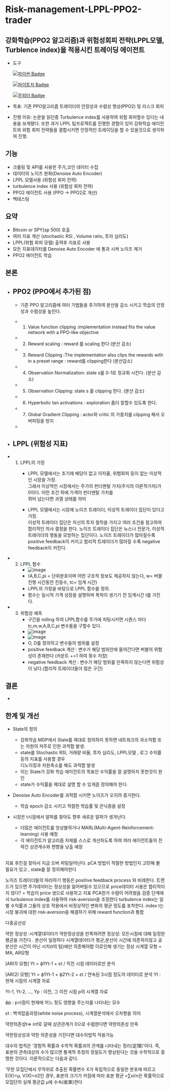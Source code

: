 # Risk-management-LPPL-PPO2-trader

## 강화학습(PPO2 알고리즘)과 위험성회피 전략(LPPL모델, Turblence index)을 적용시킨 트레이딩 에이전트

  - 도구

    [![파이썬 Badge](https://img.shields.io/badge/python-3776AB?style=flat-square&logo=python&logoColor=white&link=mailto:wjtls01@naver.com)](mailto:wjtls01@naver.com)

    [![파이토치 Badge](https://img.shields.io/badge/pytorch-EE4C2C?style=flat-square&logo=pytorch&logoColor=white&link=mailto:wjtls01@naver.com)](mailto:wjtls01@naver.com)

    [![주피터 Badge](https://img.shields.io/badge/jupyter-F37626?style=flat-square&logo=jupyter&logoColor=white&link=mailto:wjtls01@naver.com)](mailto:wjtls01@naver.com)

  - 목표: 기존 PPO알고리즘 트레이더의 안정성과 수렴성 향상(PPO2) 및 리스크 회피

  - 진행 이유: 논문을 읽던중 Turbulence index를 사용하여 위험 회피할수 있다는 내용을 보게됐다. 또한 과거 LPPL 팀프로젝트를 진행한 경험이 있어 강화학습 에이전트와 위험 회피 전략들을 결합시키면 안정적인 트레이딩을 할 수 있을것으로 생각하여 진행.


 
## 기능
  - 크롤링 및 API를 사용한 주가,코인 데이터 수집
  - 데이터의 노이즈 완화(Denoise Auto Encoder)
  - LPPL 모델사용 (위험성 회피 전략)
  - turbulence index 사용 (위험성 회피 전략)
  - PPO2 에이전트 사용 (PPO -> PPO2로 개선)
  - 백테스팅

## 요약
  - Bitcoin or SPY(sp 500) 호출
  - 여러 지표 계산 (stochastic RSI , Volume ratio, 투자 심리도) 
  - LPPL(위험 회피 모델) 출력후 지표로 사용 
  - 모든 지표데이터를 Denoise Auto Encoder 에 통과 시켜 노이즈 제거
  - PPO2 에이전트 학습
 

## 본론
- ## PPO2 (PPO에서 추가된 점)
   - 기존 PPO 알고리즘에 여러 기법들을 추가하여 분산을 감소 시키고 학습의 안정성과 수렴성을 높인다.
  
   - 1. Value function clipping :implementation instead fits the value network with a PPO-like objective

   - 2. Reward scaling  : reward 를 scaling 한다 (분산 감소)


   - 3. Reward Clipping :The implementation also clips the rewards with in a preset range : reward를 clipping한다 (분산감소)


   - 4. Observation Normalization: state s를 0-1로 정규화 시킨다. (분산 감소)


   - 5. Observation Clipping:  state s 를 clipping 한다. (분산 감소)


   - 6. Hyperbolic tan activations : exploration 좀더 잘할수 있도록 한다.


   - 7. Global Gradient Clipping : actor와 critic 의 가중치를 clipping 해서 오버피팅을 방지
   - 

- ## LPPL (위험성 지표)
- 1. LPPL의 가정
     - LPPL 모델에서는 초기에 배당이 없고 이자율, 위험회피 등이 없는 이상적인 시장을 가정. <br/>
       그래서 이상적인 시장에서는 주가의 펀더멘털 가치(주식의 이론적가치)가 0이다. 이런 조건 하에 가격이 펀더멘탈 가치를<br/>
       뛰어 넘는다면 과열 상태를 의미

     - LPPL 모델에서는 시장에 노이즈 트레이더, 이성적 트레이더 집단이 있다고 가정.<br/>
       이성적 트레이더 집단은 자신의 투자 철학을 가지고 여러 조건을 참고하여 합리적인 의사 결정을 한다.
       노이즈 트레이더 집단은 뉴스나 전문가, 이성적 트레이더의 행동을 모방하는 집단이다.
       노이즈 트레이더가 많아질수록 positive feedback이 커지고 합리적 트레이더가 많아질 수록 negative feedback이 커진다.
       
- 2. LPPL 함수
     - ![image](https://user-images.githubusercontent.com/60399060/147334170-7e84add0-f730-4d7f-8dcf-70431a01d7a2.png)
     - (A,B,C,pi = 단위분포이며 어떤 구조적 정보도 제공하지 않는다, w= 버블 진행 시간동안 진동수, tc= 임계 시간)
     - LPPL의 가정을 바탕으로 LPPL 함수를 정의.
     - 함수는 일시적 가격 성장을 설명하며 폭락이 생기기 전 임계시간 t를 가진다.
 
- 3. 위험성 예측
     - 구간을 rolling 하여 LPPL함수를 주가에 피팅시키면 시퀀스 마다 tc,m,w,A,B,C,pi 변수들을 구할수 있다.
     - ![image](https://user-images.githubusercontent.com/60399060/147338065-ba857eb0-da17-4a33-9315-8a0894e4476c.png)
     - ![image](https://user-images.githubusercontent.com/60399060/147338349-bba4bd3b-8741-4164-9468-b47b52d7866b.png)
     - O, D를 정의하고 변수들의 범위를 설정
     - positive feedback 계산 : 변수가 해당 범위안에 들어간다면 버블의 위험성이 존재한다 (카운트 +=1 하여 횟수 저장)
     - negative feedback 계산 : 변수가 해당 범위를 만족하지 않는다면 위험성이 낮다.(합리적 트레이더들이 많은 구간)

 
   


 
 
## 결론
   -

## 한계 및 개선
  - State의 정의 <br/>
      - 강화학습 MDP에서 State를 제대로 정의하지 못하면 네트워크의 과소적합 또는 차원의 저주로 인한 과적합 발생.  
      - state를 Stochastic RSI, 거래량 비율, 투자 심리도, LPPL모델 , 로그 수익률 등의 지표를 사용할 경우 <br/>
        디노이징과 차원축소를 해도 과적합 발생
      - 이는 State가 강화 학습 에이전트의 목표인 수익률을 잘 설명하지 못한것이 원인
      - state가 수익률을 제대로 설명 할 수 있게끔 정의해야 한다.  <br/>
  
  
  - Denoise Auto Encoder를 과적합 시키면 노이즈가 오히려 증가한다.<br/>
      - 학습 epoch 감소 시키고 적절한 학습률 및 은닉층을 설정


  - 시장은 t시점에서 알파를 찾아도 향후 새로운 알파가 생겨난다. <br/> 
      - 더많은 에이전트를 앙상블하거나 MARL(Multi-Agent-Reinforcement-learning) 사용 예정   <br/>
      - 각 에이전트가 알고리즘 자체를 스스로 개선하도록 하여 여러 에이전트들의 전략간 상관계수와 편향을 낮출 예정<br/><br/>
  




지표 후진걸 찾아서 지금 오버 피팅일어난다. pCA 방법이 적절한 방법인지 고민해 볼 필요가 있고 , 
    state를 잘 정의해야한다
    


노이즈 트레이더들의 따라하기 행동은 positive feedback process 와 비례한다.
트랜드가 있으면 주가데이터는 정상성을 잃어버릴수 있으므로 price데이터 사용은 합리적이지 않다? = 학습이 price 생으로 사용하고 지표 PCA한거 수렴이 어려웠음
검증 단계에서 turbulence index를 사용하여 risk-aversion을 조정한다
turbulence index는 일별 수익률과 그들의 상호 작용에서 비정상적인 변화의 평균 정도를 포착한다.
 index t는 시장 붕괴에 대한 risk-aversion을 해결하기 위해 reward function과 통합

다중공선성

약한 정상성 :시계열데이터가 약한정상성을 만족하려면
정상성: 모든시점에 대해 일정한 평균을 가진다 . 분산이 일정하다 시계열데이터가 평균,분산이 시간에 의존하지않고 공분산은 시간이 아닌 시차(t의 텀)에만 의존해야함
이로인해 생기는 정상 시계열 모형 = MA, AR모형

[AR(1) 모형]  Yt = ф1Yt-1 + εt / 직전 시점 데이터로만 분석

[AR(2) 모형]  Yt = ф1Yt-1 + ф2Yt-2 + εt / 연속된 3시점 정도의 데이터로 분석
Yt : 현재 시점의 시계열 자료

Yt-1, Yt-2, ..., Yp : 이전, 그 이전 시점 p의 시계열 자료

фp : p시점이 현재에 어느 정도 영향을 주는지를 나타내는 모수

εt : 백색잡음과정(white noise process), 시계열분석에서 오차항을 의미




약한의존성t=> inf로 갈때 상관관계가 0으로 수렴한다면 약한의존성 만족


약한정상성과 약한 의존성을 가진다면 대수의법칙 적용가능

대수의 법칙은 ‘경험적 확률과 수학적 확률과의 관계를 나타내는 정리(定理)’이다. 즉, 표본의 관측대상의 수가 많으면 통계적 추정의 정밀도가 향상된다는 것을 수학적으로 증명한 것이다. 이론적으로는 다음과 같다.

‘무한 모집단에서 무작위로 추출된 확률변수 X가 독립적으로 동일한 분포에 따르고 E(X)=μ, V(X)=σ2인 경우, 표본의 크기가 커짐에 따라 표본 평균 =∑xi/n은 확률적으로 모집단의 실제 평균값 μ에 수속(收束)한다



